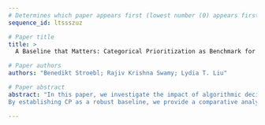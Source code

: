 ```yaml
--- 
# Determines which paper appears first (lowest number (0) appears first)
sequence_id: ltssszuz

# Paper title 
title: >
  A Baseline that Matters: Categorical Prioritization as Benchmark for Social Policy Algorithms

# Paper authors 
authors: "Benedikt Stroebl; Rajiv Krishna Swamy; Lydia T. Liu"

# Paper abstract 
abstract: "In this paper, we investigate the impact of algorithmic decision-making on social policy, focusing on \"algorithms of care\" designed to enhance well-being and equitable access to services. We compare algorithmic prioritization (AP), which uses machine learning models, with categorical prioritization (CP), social policy’s current status quo method for decision-making in social policy.
By establishing CP as a robust baseline, we provide a comparative analysis framework to evaluate AP against CP, using the Rashomon set to explore the spectrum of nearly optimal AP models. Our study investigates the efficacy and fairness of AP models relative to CP, utilizing a Rashomon set analysis to explore a spectrum of nearly optimal AP models. By conducting a detailed case study on student dropout prediction at the Polytechnic Institute of Portalegre (IPP) in Portugal, we demonstrate how well-designed CP rules serve not only as effective benchmarks but also potentially surpass AP in terms of fairness and operational simplicity. We emphasize the need for careful deliberation when choosing between AP and CP in social policy."

--- 
```

